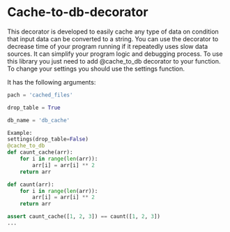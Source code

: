 # Cache-to-db-decorator
This decorator is developed to easily cache any type of data on condition that input data can be converted to a string.
You can use the decorator to decrease time of your program running if it repeatedly uses  slow data sources.
It can simplify your program logic and debugging process.
To use this library you just need to add @cache_to_db decorator to your function.
To change your settings you should use the settings function. 

It has the following arguments: 
```python
pach = 'cached_files'

drop_table = True

db_name = 'db_cache'

Example:
settings(drop_table=False)
@cache_to_db
def caunt_cache(arr):
    for i in range(len(arr)):
        arr[i] = arr[i] ** 2
    return arr

def caunt(arr):
    for i in range(len(arr)):
        arr[i] = arr[i] ** 2
    return arr

assert caunt_cache([1, 2, 3]) == caunt([1, 2, 3])
...